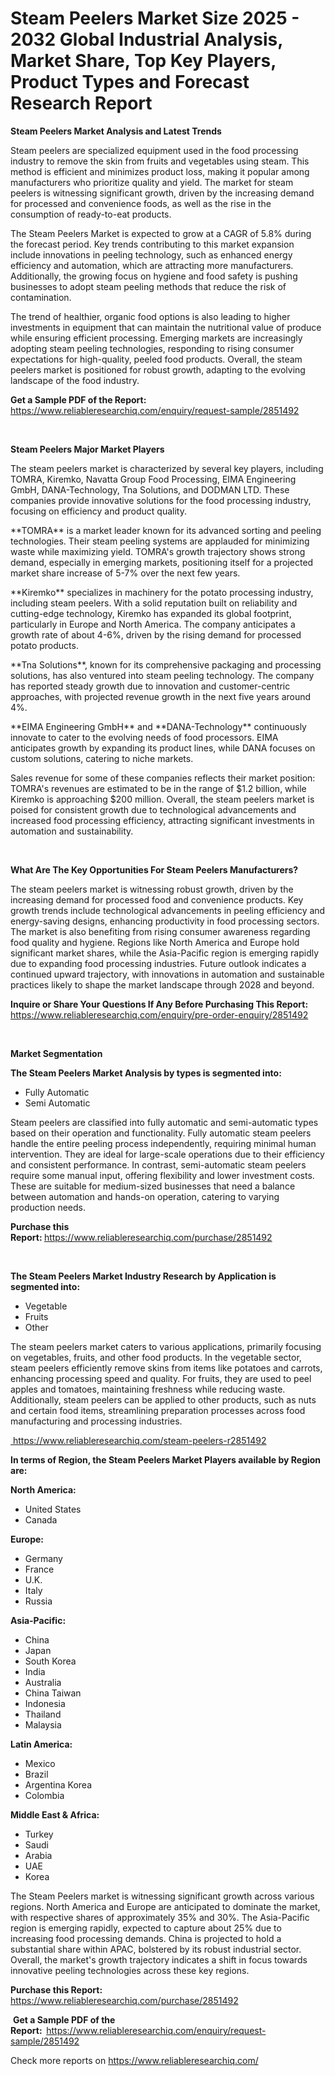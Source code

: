 <p><h1>Steam Peelers Market Size 2025 - 2032 Global Industrial Analysis, Market Share, Top Key Players, Product Types and Forecast Research Report</h1></p><p><strong>Steam Peelers Market Analysis and Latest Trends</strong></p>
<p><p>Steam peelers are specialized equipment used in the food processing industry to remove the skin from fruits and vegetables using steam. This method is efficient and minimizes product loss, making it popular among manufacturers who prioritize quality and yield. The market for steam peelers is witnessing significant growth, driven by the increasing demand for processed and convenience foods, as well as the rise in the consumption of ready-to-eat products.</p><p>The Steam Peelers Market is expected to grow at a CAGR of 5.8% during the forecast period. Key trends contributing to this market expansion include innovations in peeling technology, such as enhanced energy efficiency and automation, which are attracting more manufacturers. Additionally, the growing focus on hygiene and food safety is pushing businesses to adopt steam peeling methods that reduce the risk of contamination. </p><p>The trend of healthier, organic food options is also leading to higher investments in equipment that can maintain the nutritional value of produce while ensuring efficient processing. Emerging markets are increasingly adopting steam peeling technologies, responding to rising consumer expectations for high-quality, peeled food products. Overall, the steam peelers market is positioned for robust growth, adapting to the evolving landscape of the food industry.</p></p>
<p><strong>Get a Sample PDF of the Report:&nbsp;</strong> <a href="https://www.reliableresearchiq.com/enquiry/request-sample/2851492?utm_campaign=3323&utm_medium=2&utm_source=Github&utm_content=ia&utm_term=11032025&utm_id=steam-peelers">https://www.reliableresearchiq.com/enquiry/request-sample/2851492</a></p>
<p>&nbsp;</p>
<p><strong>Steam Peelers Major Market Players</strong></p>
<p><p>The steam peelers market is characterized by several key players, including TOMRA, Kiremko, Navatta Group Food Processing, EIMA Engineering GmbH, DANA-Technology, Tna Solutions, and DODMAN LTD. These companies provide innovative solutions for the food processing industry, focusing on efficiency and product quality.</p><p>**TOMRA** is a market leader known for its advanced sorting and peeling technologies. Their steam peeling systems are applauded for minimizing waste while maximizing yield. TOMRA's growth trajectory shows strong demand, especially in emerging markets, positioning itself for a projected market share increase of 5-7% over the next few years.</p><p>**Kiremko** specializes in machinery for the potato processing industry, including steam peelers. With a solid reputation built on reliability and cutting-edge technology, Kiremko has expanded its global footprint, particularly in Europe and North America. The company anticipates a growth rate of about 4-6%, driven by the rising demand for processed potato products.</p><p>**Tna Solutions**, known for its comprehensive packaging and processing solutions, has also ventured into steam peeling technology. The company has reported steady growth due to innovation and customer-centric approaches, with projected revenue growth in the next five years around 4%.</p><p>**EIMA Engineering GmbH** and **DANA-Technology** continuously innovate to cater to the evolving needs of food processors. EIMA anticipates growth by expanding its product lines, while DANA focuses on custom solutions, catering to niche markets.</p><p>Sales revenue for some of these companies reflects their market position: TOMRA's revenues are estimated to be in the range of $1.2 billion, while Kiremko is approaching $200 million. Overall, the steam peelers market is poised for consistent growth due to technological advancements and increased food processing efficiency, attracting significant investments in automation and sustainability.</p></p>
<p>&nbsp;</p>
<p><strong>What Are The Key Opportunities For Steam Peelers Manufacturers?</strong></p>
<p><p>The steam peelers market is witnessing robust growth, driven by the increasing demand for processed food and convenience products. Key growth trends include technological advancements in peeling efficiency and energy-saving designs, enhancing productivity in food processing sectors. The market is also benefiting from rising consumer awareness regarding food quality and hygiene. Regions like North America and Europe hold significant market shares, while the Asia-Pacific region is emerging rapidly due to expanding food processing industries. Future outlook indicates a continued upward trajectory, with innovations in automation and sustainable practices likely to shape the market landscape through 2028 and beyond.</p></p>
<p><strong>Inquire or Share Your Questions If Any Before Purchasing This Report:</strong> <a href="https://www.reliableresearchiq.com/enquiry/pre-order-enquiry/2851492?utm_campaign=3323&utm_medium=2&utm_source=Github&utm_content=ia&utm_term=11032025&utm_id=steam-peelers">https://www.reliableresearchiq.com/enquiry/pre-order-enquiry/2851492</a></p>
<p>&nbsp;</p>
<p><strong>Market Segmentation</strong></p>
<p><strong>The Steam Peelers Market Analysis by types is segmented into:</strong></p>
<p><ul><li>Fully Automatic</li><li>Semi Automatic</li></ul></p>
<p><p>Steam peelers are classified into fully automatic and semi-automatic types based on their operation and functionality. Fully automatic steam peelers handle the entire peeling process independently, requiring minimal human intervention. They are ideal for large-scale operations due to their efficiency and consistent performance. In contrast, semi-automatic steam peelers require some manual input, offering flexibility and lower investment costs. These are suitable for medium-sized businesses that need a balance between automation and hands-on operation, catering to varying production needs.</p></p>
<p><strong>Purchase this Report:&nbsp;</strong><a href="https://www.reliableresearchiq.com/purchase/2851492?utm_campaign=3323&utm_medium=2&utm_source=Github&utm_content=ia&utm_term=11032025&utm_id=steam-peelers">https://www.reliableresearchiq.com/purchase/2851492</a></p>
<p>&nbsp;</p>
<p><strong>The Steam Peelers Market Industry Research by Application is segmented into:</strong></p>
<p><ul><li>Vegetable</li><li>Fruits</li><li>Other</li></ul></p>
<p><p>The steam peelers market caters to various applications, primarily focusing on vegetables, fruits, and other food products. In the vegetable sector, steam peelers efficiently remove skins from items like potatoes and carrots, enhancing processing speed and quality. For fruits, they are used to peel apples and tomatoes, maintaining freshness while reducing waste. Additionally, steam peelers can be applied to other products, such as nuts and certain food items, streamlining preparation processes across food manufacturing and processing industries.</p></p>
<p><a href="https://www.reliableresearchiq.com/steam-peelers-r2851492?utm_campaign=3323&utm_medium=2&utm_source=Github&utm_content=ia&utm_term=11032025&utm_id=steam-peelers">&nbsp;https://www.reliableresearchiq.com/steam-peelers-r2851492</a></p>
<p><strong>In terms of Region, the Steam Peelers Market Players available by Region are:</strong></p>
<p>
    <p> <strong> North America: </strong>
        <ul>
            <li>United States</li>
            <li>Canada</li>
        </ul>
        </p> 
    <p> <strong> Europe: </strong>
        <ul>
            <li>Germany</li>
            <li>France</li>
            <li>U.K.</li>
            <li>Italy</li>
            <li>Russia</li>
        </ul>
        </p> 
    <p> <strong> Asia-Pacific: </strong>
        <ul>
            <li>China</li>
            <li>Japan</li>
            <li>South Korea</li>
            <li>India</li>
            <li>Australia</li>
            <li>China Taiwan</li>
            <li>Indonesia</li>
            <li>Thailand</li>
            <li>Malaysia</li>
        </ul>
        </p> 
    <p> <strong> Latin America: </strong>
        <ul>
            <li>Mexico</li>
            <li>Brazil</li>
            <li>Argentina Korea</li>
            <li>Colombia</li>
        </ul>
        </p> 
    <p> <strong> Middle East & Africa: </strong>
        <ul>
            <li>Turkey</li>
            <li>Saudi</li>
            <li>Arabia</li>
            <li>UAE</li>
            <li>Korea</li>
        </ul>
    </p>
    </p>
<p><p>The Steam Peelers market is witnessing significant growth across various regions. North America and Europe are anticipated to dominate the market, with respective shares of approximately 35% and 30%. The Asia-Pacific region is emerging rapidly, expected to capture about 25% due to increasing food processing demands. China is projected to hold a substantial share within APAC, bolstered by its robust industrial sector. Overall, the market's growth trajectory indicates a shift in focus towards innovative peeling technologies across these key regions.</p></p>
<p><strong>Purchase this Report: </strong><a href="https://www.reliableresearchiq.com/purchase/2851492?utm_campaign=3323&utm_medium=2&utm_source=Github&utm_content=ia&utm_term=11032025&utm_id=steam-peelers">https://www.reliableresearchiq.com/purchase/2851492</a></p>
<p>&nbsp;<strong>Get a Sample PDF of the Report:&nbsp;&nbsp;</strong><a href="https://www.reliableresearchiq.com/enquiry/request-sample/2851492?utm_campaign=3323&utm_medium=2&utm_source=Github&utm_content=ia&utm_term=11032025&utm_id=steam-peelers">https://www.reliableresearchiq.com/enquiry/request-sample/2851492</a></p>
<p><strong></strong></p>
<p>Check more reports on <a href="https://www.reliableresearchiq.com/?utm_campaign=3323&utm_medium=2&utm_source=Github&utm_content=ia&utm_term=11032025&utm_id=steam-peelers">https://www.reliableresearchiq.com/</a></p>